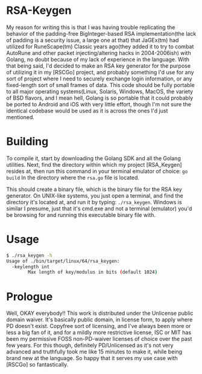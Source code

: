# RSA-Keygen
My reason for writing this is that I was having trouble replicating the behavior of the padding-free BigInteger-based RSA implementation(the lack of padding is a security issue, a large one at that) that JaGEx(tm) had utilized for RuneScape(tm) Classic years ago(they added it to try to combat AutoRune and other packet injecting/altering hacks in 2004-2006ish) with Golang, no doubt because of my lack of experience in the language.
With that being said, I'd decided to make an RSA key generator for the purpose of utilizing it in my [RSCGo] project, and probably something I'd use for any sort of project where I need to securely exchange login information, or any fixed-length sort of small frames of data.
This code should be fully portable to all major operating systems(Linux, Solaris, Windows, MacOS, the variety of BSD flavors, and I mean hell, Golang is so portable that it could probably be ported to Android and iOS with very little effort, though I'm not sure the identical codebase would be used as it is across the ones I'd just mentioned.

# Building
To compile it, start by downloading the Golang SDK and all the Golang utilities. Next, find the directory within which my project [RSA_Keygen] resides at, then run this command in your terminal emulator of choice:
`go build`
In the directory where the `rsa.go` file is located.

This should create a binary file, which is the binary file for the RSA key generator.
On UNIX-like systems, you just open a terminal, and find the directory it's located at, and run it by typing: `./rsa_keygen`.  Windows is similar I presume, just that it's cmd.exe and not a terminal (emulator) you'd be browsing for and running this executable binary file with.

# Usage
``` sh
$ ./rsa_keygen -h
Usage of ./bin/target/linux/64/rsa_keygen:
  -keylength int
		Max length of key/modulus in bits (default 1024)
```

# Prologue
Well, OKAY everybody!!  This work is distributed under the Unlicense public domain waiver.  It's basically public domain, in license form, to apply where PD doesn't exist.  Copyfree sort of licensing, and I've always been more or less a big fan of it, and for a mildly more restrictive license, ISC or MIT has been my permissive FOSS non-PD-waiver licenses of choice over the past few years.  For this though, definitely PD/Unlicensed as it's not very advanced and truthfully took me like 15 minutes to make it, while being brand new at the language.  So happy that it serves my use case with [RSCGo] so fantastically.
